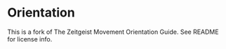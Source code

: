 # Orientation
This is a fork of The Zeitgeist Movement Orientation Guide. See README for license info.
